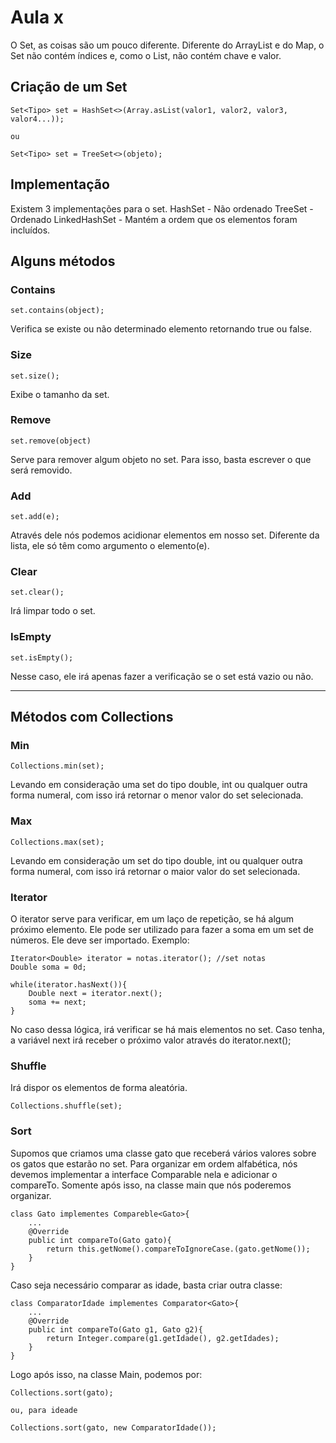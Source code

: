 # Aula x

O Set, as coisas são um pouco diferente. Diferente do ArrayList e do Map, o Set não contém índices e, como o List, não contém chave e valor.

## Criação de um Set 
```
Set<Tipo> set = HashSet<>(Array.asList(valor1, valor2, valor3, valor4...));

ou

Set<Tipo> set = TreeSet<>(objeto);
```

## Implementação
Existem 3 implementações para o set.
HashSet - Não ordenado
TreeSet - Ordenado
LinkedHashSet - Mantém a ordem que os elementos foram incluídos.

## Alguns métodos
### Contains
```
set.contains(object);
```
Verifica se existe ou não determinado elemento retornando true ou false.

### Size
```
set.size();
```
Exibe o tamanho da set.

### Remove
```
set.remove(object)
```
Serve para remover algum objeto no set. Para isso, basta escrever o que será removido.

### Add
```
set.add(e);
```
Através dele nós podemos acidionar elementos em nosso set. Diferente da lista, ele só têm como argumento o elemento(e).

### Clear
```
set.clear();
```
Irá limpar todo o set.

### IsEmpty
```
set.isEmpty();
```
Nesse caso, ele irá apenas fazer a verificação se o set está vazio ou não.

---

## Métodos com Collections

### Min
```
Collections.min(set);
```
Levando em consideração uma set do tipo double, int ou qualquer outra forma numeral, com isso irá retornar o menor valor do set selecionada.

### Max
```
Collections.max(set);
```
Levando em consideração um set do tipo double, int ou qualquer outra forma numeral, com isso irá retornar o maior valor do set selecionada.

### Iterator
O iterator serve para verificar, em um laço de repetição, se há algum próximo elemento. Ele pode ser utilizado para fazer a soma em um set de números. Ele deve ser importado.
Exemplo:
```
Iterator<Double> iterator = notas.iterator(); //set notas
Double soma = 0d;

while(iterator.hasNext()){
    Double next = iterator.next();
    soma += next;
}
```
No caso dessa lógica, irá verificar se há mais elementos no set. Caso tenha, a variável next irá receber o próximo valor através do iterator.next();

### Shuffle
Irá dispor os elementos de forma aleatória.
```
Collections.shuffle(set);
```

### Sort
Supomos que criamos uma classe gato que receberá vários valores sobre os gatos que estarão no set. Para organizar em ordem alfabética, nós devemos implementar a interface Comparable nela e adicionar o compareTo. Somente após isso, na classe main que nós poderemos organizar.
```
class Gato implementes Compareble<Gato>{
    ...
    @Override
    public int compareTo(Gato gato){
        return this.getNome().compareToIgnoreCase.(gato.getNome());
    }
}
```

Caso seja necessário comparar as idade, basta criar outra classe:
```
class ComparatorIdade implementes Comparator<Gato>{
    ...
    @Override
    public int compareTo(Gato g1, Gato g2){
        return Integer.compare(g1.getIdade(), g2.getIdades);
    }
}
```

Logo após isso, na classe Main, podemos por:
```
Collections.sort(gato);

ou, para ideade

Collections.sort(gato, new ComparatorIdade());
```